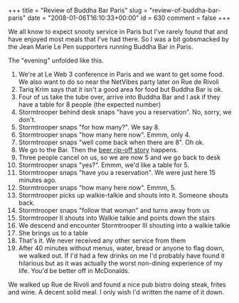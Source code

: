 +++
title = "Review of Buddha Bar Paris"
slug = "review-of-buddha-bar-paris"
date = "2008-01-06T16:10:33+00:00"
id = 630
comment = false
+++

We all know to expect snooty service in Paris but I've rarely found that and have enjoyed most meals that I've had there. So I was a bit gobsmacked by the Jean Marie Le Pen supporters running Buddha Bar in Paris.

The "evening" unfolded like this.

1.  We're at Le Web 3 conference in Paris and we want to get some food. We also want to do so near the NetVibes party later on Rue de Rivoli
2.  Tariq Krim says that it isn't a good area for food but Buddha Bar is ok.
3.  Four of us take the tube over, arrive into Buddha Bar and I ask if they have a table for 8 people (the expected number)
4.  Stormtrooper behind desk snaps "have you a reservation". No, sorry, we don't.
5.  Stormtrooper snaps "for how many?". We say 8.
6.  Stormtrooper snaps "how many here now". Emmm, only 4.
7.  Stormtrooper snaps "well come back when there are 8". Oh ok.
8.  We go to the Bar. Then the [beer rip-off story](http://conoroneill.com/2007/12/13/how-to-render-me-speechless/) happens.
9.  Three people cancel on us, so we are now 5 and we go back to desk
10.  Stormtrooper snaps "yes?". Emmm, we'd like a table for 5.
11.  Stormtrooper snaps "have you a reservation". We were just here 15 minutes ago.
12.  Stormtrooper snaps "how many here now". Emmm, 5.
13.  Stormtrooper picks up walkie-talkie and shouts into it. Someone shouts back.
14.  Stormtrooper snaps "follow that woman" and turns away from us
15.  Stormtrooper II shouts into Walkie talkie and points down the stairs
16.  We descend and encounter Stormtrooper III shouting into a walkie talkie
17.  She brings us to a table
18.  That's it. We never received any other service from them
19.  After 40 minutes without menus, water, bread or anyone to flag down, we walked out.
If I'd had a few drinks on me I'd probably have found it hilarious but as it was actually the worst non-dining experience of my life. You'd be better off in McDonalds.

We walked up Rue de Rivoli and found a nice pub bistro doing steak, frites and wine. A decent solid meal. I only wish I'd written the name of it down.
